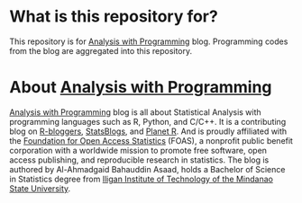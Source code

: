 What is this repository for?
=============================
This repository is for [Analysis with Programming](http://alstatr.blogspot.com/) blog. Programming codes from the blog are aggregated into this repository.

About [Analysis with Programming](http://alstatr.blogspot.com/)
=============================
[Analysis with Programming](http://alstatr.blogspot.com/) blog is all about Statistical Analysis with programming languages such as R, Python, and C/C++. It is a contributing blog on [R-bloggers](http://www.r-bloggers.com/), [StatsBlogs](http://www.statsblogs.com/), and [Planet R](http://planetr.stderr.org/). And is proudly affiliated with the [Foundation for Open Access Statistics](http://www.foastat.org/index.html) (FOAS), a nonprofit public benefit corporation with a worldwide mission to promote free software, open access publishing, and reproducible research in statistics. The blog is authored by Al-Ahmadgaid Bahauddin Asaad, holds a Bachelor of Science in Statistics degree from [Iligan Institute of Technology of the Mindanao State University](http://msuiit.edu.ph/).

